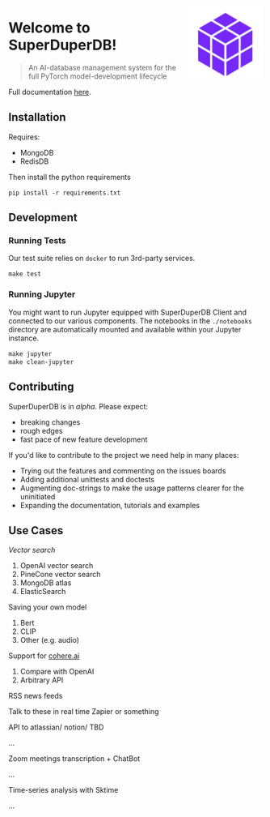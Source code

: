 <a href="https://www.superduperdb.com"><img src="https://raw.githubusercontent.com/blythed/superduperdb/main/img/symbol_purple.png" width="150" align="right" /></a>

# Welcome to SuperDuperDB!

> An AI-database management system for the full PyTorch model-development lifecycle

Full documentation [here](https://superduperdb.github.io/superduperdb).

## Installation

Requires:

- MongoDB
- RedisDB

Then install the python requirements

```
pip install -r requirements.txt
```

## Development

### Running Tests

Our test suite relies on `docker` to run 3rd-party services.

```shell
make test
```

### Running Jupyter

You might want to run Jupyter equipped with SuperDuperDB Client and connected to our
various components.
The notebooks in the `./notebooks` directory are automatically mounted and available
within your Jupyter instance.

```shell
make jupyter
make clean-jupyter
```

## Contributing

SuperDuperDB is in *alpha*. Please expect:

- breaking changes
- rough edges
- fast pace of new feature development

If you'd like to contribute to the project we need help in many places:

- Trying out the features and commenting on the issues boards
- Adding additional unittests and doctests
- Augmenting doc-strings to make the usage patterns clearer for the uninitiated
- Expanding the documentation, tutorials and examples

## Use Cases

*Vector search*

1. OpenAI vector search
1. PineCone vector search
1. MongoDB atlas
1. ElasticSearch

Saving your own model

1. Bert
1. CLIP
1. Other (e.g. audio)

Support for [cohere.ai]()

1. Compare with OpenAI
1. Arbitrary API

RSS news feeds

Talk to these in real time
Zapier or something

API to atlassian/ notion/ TBD

...

Zoom meetings transcription + ChatBot

...

Time-series analysis with Sktime

...
